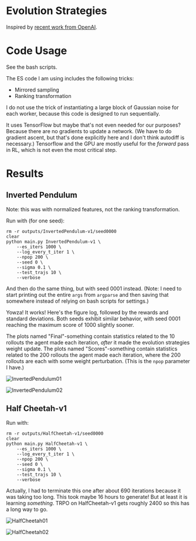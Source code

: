 # Evolution Strategies

Inspired by [recent work from OpenAI][1].

# Code Usage

See the bash scripts.

The ES code I am using includes the following tricks:

- Mirrored sampling
- Ranking transformation

I do not use the trick of instantiating a large block of Gaussian noise for each
worker, because this code is designed to run sequentially.

It uses TensorFlow but maybe that's not even needed for our purposes? Because
there are no gradients to update a network. (We have to do gradient ascent, but
that's done explicitly here and I don't think autodiff is necessary.) Tensorflow
and the GPU are mostly useful for the *forward* pass in RL, which is not even
the most critical step.


# Results

## Inverted Pendulum

Note: this was with normalized features, not the ranking transformation.

Run with (for one seed):

```
rm -r outputs/InvertedPendulum-v1/seed0000
clear
python main.py InvertedPendulum-v1 \
    --es_iters 1000 \
    --log_every_t_iter 1 \
    --npop 200 \
    --seed 0 \
    --sigma 0.1 \
    --test_trajs 10 \
    --verbose
```

And then do the same thing, but with seed 0001 instead. (Note: I need to start
printing out the entire `args` from `argparse` and then saving that somewhere
instead of relying on bash scripts for settings.)

Yowza! It works! Here's the figure log, followed by the rewards and standard
deviations. Both seeds exhibit similar behavior, with seed 0001 reaching the
maximum score of 1000 slightly sooner.

The plots named "Final"-something contain statistics related to the 10
rollouts the agent made each iteration, *after* it made the evolution strategies
weight update. The plots named "Scores"-something contain statistics related to
the 200 rollouts the agent made each iteration, where the 200 rollouts are each
with some weight perturbation. (This is the `npop` parameter I have.)

![InvertedPendulum01](figures/InvertedPendulum-v1_log.png?raw=true)

![InvertedPendulum02](figures/InvertedPendulum-v1_rewards_std.png?raw=true)


## Half Cheetah-v1

Run with:

```
rm -r outputs/HalfCheetah-v1/seed0000
clear
python main.py HalfCheetah-v1 \
    --es_iters 1000 \
    --log_every_t_iter 1 \
    --npop 200 \
    --seed 0 \
    --sigma 0.1 \
    --test_trajs 10 \
    --verbose
```

Actually, I had to terminate this one after about 690 iterations because it was
taking too long. This took maybe 16 hours to generate! But at least it is
learning *something*. TRPO on HalfCheetah-v1 gets roughly 2400 so this has a
long way to go.

![HalfCheetah01](figures/HalfCheetah-v1_log.png?raw=true)

![HalfCheetah02](figures/HalfCheetah-v1_rewards_std.png?raw=true)


[1]:https://blog.openai.com/evolution-strategies/
